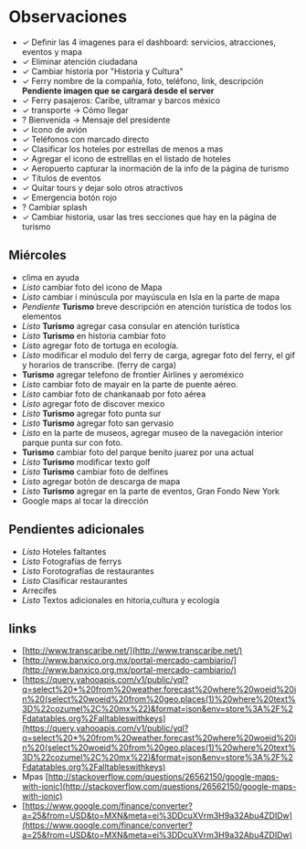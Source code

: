 # Observaciones
- ✓ Definir las 4 imagenes para el dashboard: servicios, atracciones, eventos y mapa
- ✓ Eliminar atención ciudadana
- ✓ Cambiar historia por "Historia y Cultura"
- ✓ Ferry nombre de la compañía, foto, teléfono, link, descripción **Pendiente imagen que se cargará desde el server**
- ✓ Ferry pasajeros: Caribe, ultramar y barcos méxico
- ✓ transporte → Cómo llegar
- ? Bienvenida → Mensaje del presidente
- ✓ Icono de avión
- ✓ Teléfonos con marcado directo
- ✓ Clasificar los hoteles por estrellas de menos a mas
- ✓ Agregar el icono de estrelllas en el listado de hoteles
- ✓ Aeropuerto capturar la inormación de la info de la página de turismo
- ✓ Títulos de eventos
- ✓ Quitar tours y dejar solo otros atractivos
- ✓ Emergencia botón rojo
- ? Cambiar splash
- ✓ Cambiar historia, usar las tres secciones que hay en la página de turismo

## Miércoles
- clima en ayuda
- _Listo_ cambiar foto del icono de Mapa
- _Listo_ cambiar i minúscula por mayúscula en Isla en la parte de mapa
- _Pendiente_ **Turismo** breve descripción en atención turística de todos los elementos
- _Listo_ **Turismo** agregar casa consular en atención turística
- _Listo_ **Turismo** en historia cambiar foto
- _Listo_ agregar foto de tortuga en ecología.
- _Listo_ modificar el modulo del ferry de carga, agregar foto del ferry, el gif y horarios de transcribe. (ferry de carga)
- **Turismo** agregar telefono de frontier Airlines y aeroméxico
- _Listo_ cambiar foto de mayair en la parte de puente aéreo.
- _Listo_ cambiar foto de chankanaab por foto aérea
- _Listo_ agregar foto de discover mexico
- _Listo_ **Turismo** agregar foto punta sur
- _Listo_ **Turismo** agregar foto san gervasio
- _Listo_ en la parte de museos, agregar museo de la navegación interior parque punta sur con foto.
- **Turismo** cambiar foto del parque benito juarez por una actual
- _Listo_ **Turismo** modificar texto golf
- _Listo_ **Turismo** cambiar foto de delfines
- _Listo_ agregar botón de descarga de mapa
- _Listo_ **Turismo** agregar en la parte de eventos, Gran Fondo New York
- Google maps al tocar la dirección

## Pendientes adicionales
- _Listo_ Hoteles faltantes
- _Listo_ Fotografías de ferrys
- _Listo_ Forotografías de restaurantes
- _Listo_ Clasificar restaurantes
- Arrecifes
- _Listo_ Textos adicionales en hitoria,cultura y ecología

## links
- [http://www.transcaribe.net/](http://www.transcaribe.net/)
- [http://www.banxico.org.mx/portal-mercado-cambiario/](http://www.banxico.org.mx/portal-mercado-cambiario/)
- [https://query.yahooapis.com/v1/public/yql?q=select%20*%20from%20weather.forecast%20where%20woeid%20in%20(select%20woeid%20from%20geo.places(1)%20where%20text%3D%22cozumel%2C%20mx%22)&format=json&env=store%3A%2F%2Fdatatables.org%2Falltableswithkeys](https://query.yahooapis.com/v1/public/yql?q=select%20*%20from%20weather.forecast%20where%20woeid%20in%20(select%20woeid%20from%20geo.places(1)%20where%20text%3D%22cozumel%2C%20mx%22)&format=json&env=store%3A%2F%2Fdatatables.org%2Falltableswithkeys)
- Mpas [http://stackoverflow.com/questions/26562150/google-maps-with-ionic](http://stackoverflow.com/questions/26562150/google-maps-with-ionic)
- [https://www.google.com/finance/converter?a=25&from=USD&to=MXN&meta=ei%3DDcuXVrm3H9a32Abu4ZDIDw](https://www.google.com/finance/converter?a=25&from=USD&to=MXN&meta=ei%3DDcuXVrm3H9a32Abu4ZDIDw)
